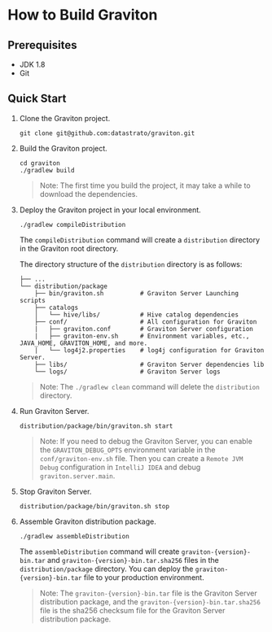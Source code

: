 <!--
  Copyright 2023 Datastrato.
  This software is licensed under the Apache License version 2.
-->
# How to Build Graviton

## Prerequisites
+ JDK 1.8
+ Git

## Quick Start
1. Clone the Graviton project.

    ```shell
    git clone git@github.com:datastrato/graviton.git
    ```

2. Build the Graviton project.

    ```shell
    cd graviton
    ./gradlew build
    ```
   > Note: The first time you build the project, it may take a while to download the dependencies.

3. Deploy the Graviton project in your local environment.

    ```shell
    ./gradlew compileDistribution
    ```

   The `compileDistribution` command will create a `distribution` directory in the Graviton root directory.

   The directory structure of the `distribution` directory is as follows:
    ```
    ├── ...
    └── distribution/package
        ├── bin/graviton.sh          # Graviton Server Launching scripts
        ├── catalogs
        │   └── hive/libs/           # Hive catalog dependencies
        ├── conf/                    # All configuration for Graviton
        |   ├── graviton.conf        # Graviton Server configuration
        |   ├── graviton-env.sh      # Environment variables, etc., JAVA_HOME, GRAVITON_HOME, and more.
        |   └── log4j2.properties    # log4j configuration for Graviton Server.
        ├── libs/                    # Graviton Server dependencies lib
        └── logs/                    # Graviton Server logs
    ```
   > Note: The `./gradlew clean` command will delete the `distribution` directory.

4. Run Graviton Server.

    ```shell
    distribution/package/bin/graviton.sh start
    ```
   > Note: If you need to debug the Graviton Server, you can enable the `GRAVITON_DEBUG_OPTS` environment variable in the `conf/graviton-env.sh` file.
   Then you can create a `Remote JVM Debug` configuration in `IntelliJ IDEA` and debug `graviton.server.main`.

5. Stop Graviton Server.

    ```shell
    distribution/package/bin/graviton.sh stop
    ```

6. Assemble Graviton distribution package.

    ```shell
   ./gradlew assembleDistribution
   ```
   The `assembleDistribution` command will create `graviton-{version}-bin.tar` and `graviton-{version}-bin.tar.sha256` files in the `distribution/package` directory.
   You can deploy the `graviton-{version}-bin.tar` file to your production environment.
   > Note: The `graviton-{version}-bin.tar` file is the Graviton Server distribution package, and the `graviton-{version}-bin.tar.sha256` file is the sha256 checksum file for the Graviton Server distribution package.